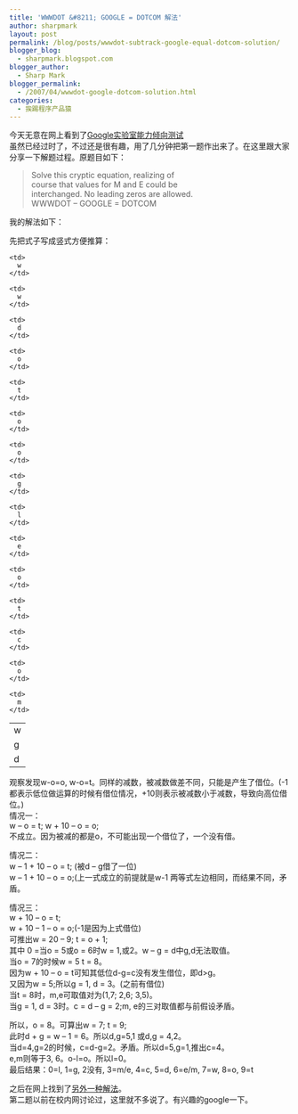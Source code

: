 ```yaml
---
title: 'WWWDOT &#8211; GOOGLE = DOTCOM 解法'
author: sharpmark
layout: post
permalink: /blog/posts/wwwdot-subtrack-google-equal-dotcom-solution/
blogger_blog:
  - sharpmark.blogspot.com
blogger_author:
  - Sharp Mark
blogger_permalink:
  - /2007/04/wwwdot-google-dotcom-solution.html
categories:
  - 挨踢程序产品猿
---
```

今天无意在网上看到了<a href="http://bbs.yo2.cn/google-ability-tendency-test" target="_blank">Google实验室能力倾向测试</a>  
虽然已经过时了，不过还是很有趣，用了几分钟把第一题作出来了。在这里跟大家分享一下解题过程。原题目如下：

> Solve this cryptic equation, realizing of  
> course that values for M and E could be  
> interchanged. No leading zeros are allowed.  
> WWWDOT &#8211; GOOGLE = DOTCOM

我的解法如下：

<!--more-->

  
先把式子写成竖式方便推算：

<table>
  <tr>
    <td>
      w
    </td>
    
    <td>
      w
    </td>
    
    <td>
      w
    </td>
    
    <td>
      d
    </td>
    
    <td>
      o
    </td>
    
    <td>
      t
    </td>
  </tr>
  
  <tr>
    <td>
      g
    </td>
    
    <td>
      o
    </td>
    
    <td>
      o
    </td>
    
    <td>
      g
    </td>
    
    <td>
      l
    </td>
    
    <td>
      e
    </td>
  </tr>
  
  <tr>
    <td>
      d
    </td>
    
    <td>
      o
    </td>
    
    <td>
      t
    </td>
    
    <td>
      c
    </td>
    
    <td>
      o
    </td>
    
    <td>
      m
    </td>
  </tr>
</table>

观察发现w-o=o, w-o=t。同样的减数，被减数做差不同，只能是产生了借位。(-1都表示低位做运算的时候有借位情况，+10则表示被减数小于减数，导致向高位借位。)  
情况一：  
w &#8211; o = t; w + 10 &#8211; o = o;  
不成立。因为被减的都是o，不可能出现一个借位了，一个没有借。

情况二：  
w &#8211; 1 + 10 &#8211; o = t; (被d &#8211; g借了一位)  
w &#8211; 1 + 10 &#8211; o = o;(上一式成立的前提就是w-1 两等式左边相同，而结果不同，矛盾。

情况三：  
w + 10 &#8211; o = t;  
w + 10 &#8211; 1 &#8211; o = o;(-1是因为上式借位)  
可推出w = 20 &#8211; 9; t = o + 1;  
其中 0 =当o = 5或o = 6时w = 1,或2。w &#8211; g = d中g,d无法取值。  
当o = 7的时候w = 5 t = 8。  
因为w + 10 &#8211; o = t可知其低位d-g=c没有发生借位，即d>g。  
又因为w = 5;所以g = 1, d = 3。(之前有借位)  
当t = 8时，m,e可取值对为(1,7; 2,6; 3,5)。  
当g = 1, d = 3时。c = d &#8211; g = 2;m, e的三对取值都与前假设矛盾。

所以，o = 8。可算出w = 7; t = 9;  
此时d + g = w &#8211; 1 = 6。所以d,g=5,1 或d,g = 4,2。  
当d=4,g=2的时候，c=d-g=2。矛盾。所以d=5,g=1,推出c=4。  
e,m则等于3, 6。o-l=o。所以l=0。  
最后结果：0=l, 1=g, 2没有, 3=m/e, 4=c, 5=d, 6=e/m, 7=w, 8=o, 9=t

之后在网上找到了[另外一种解法][1]。  
第二题以前在校内网讨论过，这里就不多说了。有兴趣的google一下。

 [1]: http://wizard-kevid.spaces.live.com/blog/cns%21bcbb9810a3fed698%211570.entry#trackback